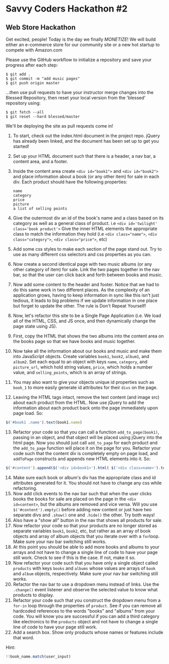 # Savvy Coders Hackathon \#2
## Web Store Hackathon

Get excited, people! Today is the day we finally *MONETIZE*! We will build either an e-commerce store for our community site or a new hot startup to compete with Amazon.com

Please use the GitHub workflow to initialize a repository and save your progress after each step:
```
$ git add .
$ git commit -m "add music pages"
$ git push origin master
```
...then use pull requests to have your instructor merge changes into the Blessed Repository, then reset your local version from the 'blessed' repository using:
```
$ git fetch --all
$ git reset --hard blessed/master
```
We'll be deploying the site as pull requests come in!

1. To start, check out the index.html document in the project repo. jQuery has already been linked, and the document has been set up to get you started!
2. Set up your HTML document such that there is a header, a nav bar, a content area, and a footer.
3. Inside the content area create `<div id="book1">` and `<div id="book2">` and place information about a book (or any other item) for sale in each div. Each product should have the following properties:
    ```
    name
    category
    price
    picture
    a list of selling points
    ```
4. Give the outermost div an id of the book's name and a class based on its category as well as a general class of product. i.e `<div id='twilight' class='book product'>` Give the inner HTML elements the appropriate class to match the information they hold (i.e `<div class="name">`, `<div class="category">`, `<div class="price">`, etc)
5. Add some css styles to make each section of the page stand out. Try to use as many different css selectors and css properties as you can.
6. Now create a second identical page with two music albums (or any other category of item) for sale. Link the two pages together in the nav bar, so that the user can click back and forth between books and music.
7. Now add some content to the header and footer. Notice that we had to do this same work in two different places. As the complexity of an application grows, having to keep information in sync like this isn't just tedious, it leads to big problems if we update information in one place but forget to update the other. The rule is Don't Repeat Yourself!
8. Now, let's refactor this site to be a Single Page Application (i.e. We load all of the HTML, CSS, and JS once, and then dynamically change the page state using JS).

9. First, copy the HTML that shows the two albums into the content area on the books page so that we have books and music together.
10. Now take all the information about our books and music and make them into JavaScript objects. Create variables `book1`, `book2`, `album1`, and `album2`. Set each equal to an object with keys `name`, `category`, and `picture_url`, which hold string values, `price`, which holds a number value, and `selling_points`, which is an array of strings.
11. You may also want to give your objects unique id properties such as `book_1` to more easily generate id attributes for their `divs` on the page.
12. Leaving the HTML tags intact, remove the text content (and image src) about each product from the HTML. Now use jQuery to add the information about each product back onto the page immediately upon page load. So:
```javascript
$('#book1 .name').text(book1.name)
```
13. Refactor your code so that you can call a function `add_to_page(book1)`, passing in an object, and that object will be placed using jQuery into the html page. Now you should just call `add_to_page` for each product and the `add_to_page` function will place it on the page for you.
Refactor your code such that the content div is completely empty on page load, and `addToPage` constructs and appends new HTML elements into it. So:
```javascript
$('#content').append($('<div id=book1>').html( $('<div class=name>').text(book1.name)))
```
14. Make sure each book or album's div has the appropriate class and id attributes generated for it. You should not have to change any css while refactoring.
15. Now add click events to the nav bar such that when the user clicks books the books for sale are placed on the page in the `<div id=content>`, but the albums are removed and vice versa. Will you use `$('#content').empty()` before adding new content or just have two separate divs and `.show()` one and `.hide()` the other. Try both ways!
16. Also have a "show all" button in the nav that shows all products for sale.
17. Now refactor your code so that your products are no longer stored as separate variables `book1`, `book2`, etc, but rather as an array of book objects and array of album objects that you iterate over with a `for`loop. Make sure your nav bar switching still works.
18. At this point you should be able to add more books and albums to your arrays and not have to change a single line of code to have your page still work. Check to see if this is the case. If not, make it so.
19. Now refactor your code such that you have only a single object called `products` with keys `books` and `albums` whose values are arrays of `book` and `album` objects, respectively. Make sure your nav bar switching still works.
20. Refactor the nav bar to use a dropdown menu instead of links. Use the `.change()` event listener and observe the selected value to know what products to display.
21. Refactor your code such that you construct the dropdown menu from a `for-in` loop through the properties of `product`. See if you can remove all hardcoded references to the words "books" and "albums" from your code. You will know you are successful if you can add a third category like electronics to the `products` object and not have to change a single line of code to have your page still work.
22. Add a search box. Show only products whose names or features include that word. 

Hint:
```javascript
!!book_name.match(user_input)
```
